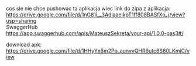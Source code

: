 cos sie nie chce pushowac ta aplikacja wiec link do zipa z aplikacja:
https://drive.google.com/file/d/1nG81i__3AdlaaeIkpT1ff808BASfXo_j/view?usp=sharing  
SwaggerHub  
https://app.swaggerhub.com/apis/MateuszSekreta/your-api/1.0.0-oas3#/

download apk: https://drive.google.com/file/d/1HHyYx6m2Po_aunvyQHR6utc6S60LKmjC/view
